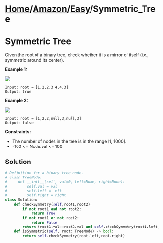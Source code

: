 # [Home](./../..)/[Amazon](./..)/[Easy](./)/Symmetric_Tree
<h1>Symmetric Tree</h1>

<p>
Given the root of a binary tree, check whether it is a mirror of itself (i.e., symmetric around its center).
</p>

<b>Example 1:</b>

<img src="https://assets.leetcode.com/uploads/2021/02/19/symtree1.jpg">

    Input: root = [1,2,2,3,4,4,3]
    Output: true
    
<b>Example 2:</b>

<img src="https://assets.leetcode.com/uploads/2021/02/19/symtree2.jpg">

    Input: root = [1,2,2,null,3,null,3]
    Output: false

<b>Constraints:</b>

- The number of nodes in the tree is in the range [1, 1000].
- -100 <= Node.val <= 100

<h2>Solution</h2>

```python
# Definition for a binary tree node.
# class TreeNode:
#     def __init__(self, val=0, left=None, right=None):
#         self.val = val
#         self.left = left
#         self.right = right
class Solution:
    def checkSymmetry(self,root1,root2):
        if not root1 and not root2:
            return True
        if not root1 or not root2:
            return False
        return (root1.val==root2.val and self.checkSymmetry(root1.left,root2.right) and self.checkSymmetry(root1.right,root2.left))
    def isSymmetric(self, root: TreeNode) -> bool:
        return self.checkSymmetry(root.left,root.right)
```

